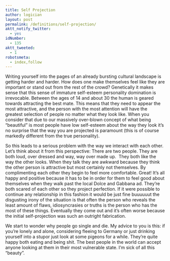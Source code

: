 ```yaml
---
title: Self Projection
author: logician
layout: post
permalink: /definitions/self-projection/
aktt_notify_twitter:
  - yes
idNumber:
  - 135
aktt_tweeted:
  - 1
robotsmeta:
  - index,follow
---
```

Writing yourself into the pages of an already bursting cultural landscape is getting harder and harder. <!--more-->How does one make themselves feel like they are important or stand out from the rest of the crowd? Genetically it makes sense that this sense of immature self-esteem personality domination is irrevocable. Between the ages of 14 and about 30 the human is geared towards attracting the best mate. This means that they need to appear the most attractive, and the person with the most attention will have the greatest selection of people no matter what they look like. When you consider that due to our massively over-blown concept of what being &#8220;beautiful&#8221; is most people have low self-esteem about the way they look it&#8217;s no surprise that the way you are projected is paramount (this is of course markedly different from the true personality).

So this leads to a serious problem with the way we interact with each other. Let&#8217;s think about it from this perspective: There are two people. They are both loud, over dressed and way, way over made up.  They both like the way the other looks. When they talk they are awkward because they think the other person is attractive but most certainly not themselves. By complimenting each other they begin to feel more comfortable. Great! It&#8217;s all happy and positive because it has to be in order for them to feel good about themselves when they walk past the local Dolce and Gabbana ad. They&#8217;re both scared of each other so they project perfection. If it were possible to continue any relationship in this fashion it would be just fine buuuuuut the disgusting irony of the situation is that often the person who reveals the least amount of flaws, idiosyncrasies or truths is the person who has the most of these things. Eventually they come out and it&#8217;s often worse because the initial self-projection was such an outright fabrication.

We start to wonder why people go single and die. My advice to you is this: if you&#8217;re lonely and alone, considering fleeing to Germany or just drinking yourself into a stupor just look at some pigeons for a while. They&#8217;re quite happy both eating and being shit. The best people in the world can accept anyone looking at them in their most vulnerable state. I&#8217;m sick of all this &#8220;beauty&#8221;.